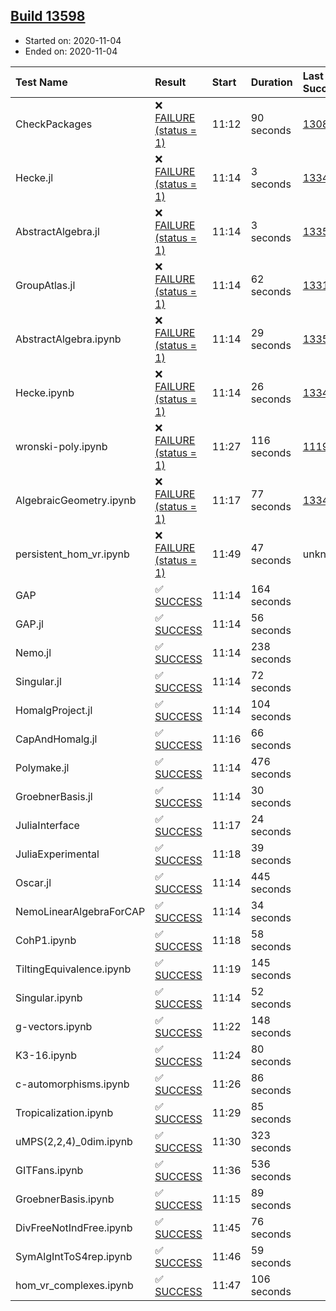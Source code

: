 ## [Build 13598](https://oscarci.mathematik.uni-kl.de/job/oscar/13598/)

* Started on: 2020-11-04
* Ended on: 2020-11-04

| Test Name    | Result | Start | Duration | Last Success | First Failure |
|:-------------|:-------|:------|:---------|:-------------|:--------------|
| CheckPackages | ❌ [FAILURE (status = 1)](https://oscarci.mathematik.uni-kl.de/job/oscar/13598/artifact/logs/build-13598/CheckPackages.log) | 11:12 | 90 seconds | [13085](https://oscarci.mathematik.uni-kl.de/job/oscar/13085/) | [13086](https://oscarci.mathematik.uni-kl.de/job/oscar/13086/) |
| Hecke.jl | ❌ [FAILURE (status = 1)](https://oscarci.mathematik.uni-kl.de/job/oscar/13598/artifact/logs/build-13598/Hecke.jl.log) | 11:14 | 3 seconds | [13341](https://oscarci.mathematik.uni-kl.de/job/oscar/13341/) | [13342](https://oscarci.mathematik.uni-kl.de/job/oscar/13342/) |
| AbstractAlgebra.jl | ❌ [FAILURE (status = 1)](https://oscarci.mathematik.uni-kl.de/job/oscar/13598/artifact/logs/build-13598/AbstractAlgebra.jl.log) | 11:14 | 3 seconds | [13355](https://oscarci.mathematik.uni-kl.de/job/oscar/13355/) | [13356](https://oscarci.mathematik.uni-kl.de/job/oscar/13356/) |
| GroupAtlas.jl | ❌ [FAILURE (status = 1)](https://oscarci.mathematik.uni-kl.de/job/oscar/13598/artifact/logs/build-13598/GroupAtlas.jl.log) | 11:14 | 62 seconds | [13311](https://oscarci.mathematik.uni-kl.de/job/oscar/13311/) | [13312](https://oscarci.mathematik.uni-kl.de/job/oscar/13312/) |
| AbstractAlgebra.ipynb | ❌ [FAILURE (status = 1)](https://oscarci.mathematik.uni-kl.de/job/oscar/13598/artifact/logs/build-13598/AbstractAlgebra.ipynb.log) | 11:14 | 29 seconds | [13355](https://oscarci.mathematik.uni-kl.de/job/oscar/13355/) | [13356](https://oscarci.mathematik.uni-kl.de/job/oscar/13356/) |
| Hecke.ipynb | ❌ [FAILURE (status = 1)](https://oscarci.mathematik.uni-kl.de/job/oscar/13598/artifact/logs/build-13598/Hecke.ipynb.log) | 11:14 | 26 seconds | [13341](https://oscarci.mathematik.uni-kl.de/job/oscar/13341/) | [13342](https://oscarci.mathematik.uni-kl.de/job/oscar/13342/) |
| wronski-poly.ipynb | ❌ [FAILURE (status = 1)](https://oscarci.mathematik.uni-kl.de/job/oscar/13598/artifact/logs/build-13598/wronski-poly.ipynb.log) | 11:27 | 116 seconds | [11192](https://oscarci.mathematik.uni-kl.de/job/oscar/11192/) | [11193](https://oscarci.mathematik.uni-kl.de/job/oscar/11193/) |
| AlgebraicGeometry.ipynb | ❌ [FAILURE (status = 1)](https://oscarci.mathematik.uni-kl.de/job/oscar/13598/artifact/logs/build-13598/AlgebraicGeometry.ipynb.log) | 11:17 | 77 seconds | [13341](https://oscarci.mathematik.uni-kl.de/job/oscar/13341/) | [13342](https://oscarci.mathematik.uni-kl.de/job/oscar/13342/) |
| persistent_hom_vr.ipynb | ❌ [FAILURE (status = 1)](https://oscarci.mathematik.uni-kl.de/job/oscar/13598/artifact/logs/build-13598/persistent_hom_vr.ipynb.log) | 11:49 | 47 seconds | unknown | unknown |
| GAP | ✅ [SUCCESS](https://oscarci.mathematik.uni-kl.de/job/oscar/13598/artifact/logs/build-13598/GAP.log) | 11:14 | 164 seconds |  |  |
| GAP.jl | ✅ [SUCCESS](https://oscarci.mathematik.uni-kl.de/job/oscar/13598/artifact/logs/build-13598/GAP.jl.log) | 11:14 | 56 seconds |  |  |
| Nemo.jl | ✅ [SUCCESS](https://oscarci.mathematik.uni-kl.de/job/oscar/13598/artifact/logs/build-13598/Nemo.jl.log) | 11:14 | 238 seconds |  |  |
| Singular.jl | ✅ [SUCCESS](https://oscarci.mathematik.uni-kl.de/job/oscar/13598/artifact/logs/build-13598/Singular.jl.log) | 11:14 | 72 seconds |  |  |
| HomalgProject.jl | ✅ [SUCCESS](https://oscarci.mathematik.uni-kl.de/job/oscar/13598/artifact/logs/build-13598/HomalgProject.jl.log) | 11:14 | 104 seconds |  |  |
| CapAndHomalg.jl | ✅ [SUCCESS](https://oscarci.mathematik.uni-kl.de/job/oscar/13598/artifact/logs/build-13598/CapAndHomalg.jl.log) | 11:16 | 66 seconds |  |  |
| Polymake.jl | ✅ [SUCCESS](https://oscarci.mathematik.uni-kl.de/job/oscar/13598/artifact/logs/build-13598/Polymake.jl.log) | 11:14 | 476 seconds |  |  |
| GroebnerBasis.jl | ✅ [SUCCESS](https://oscarci.mathematik.uni-kl.de/job/oscar/13598/artifact/logs/build-13598/GroebnerBasis.jl.log) | 11:14 | 30 seconds |  |  |
| JuliaInterface | ✅ [SUCCESS](https://oscarci.mathematik.uni-kl.de/job/oscar/13598/artifact/logs/build-13598/JuliaInterface.log) | 11:17 | 24 seconds |  |  |
| JuliaExperimental | ✅ [SUCCESS](https://oscarci.mathematik.uni-kl.de/job/oscar/13598/artifact/logs/build-13598/JuliaExperimental.log) | 11:18 | 39 seconds |  |  |
| Oscar.jl | ✅ [SUCCESS](https://oscarci.mathematik.uni-kl.de/job/oscar/13598/artifact/logs/build-13598/Oscar.jl.log) | 11:14 | 445 seconds |  |  |
| NemoLinearAlgebraForCAP | ✅ [SUCCESS](https://oscarci.mathematik.uni-kl.de/job/oscar/13598/artifact/logs/build-13598/NemoLinearAlgebraForCAP.log) | 11:14 | 34 seconds |  |  |
| CohP1.ipynb | ✅ [SUCCESS](https://oscarci.mathematik.uni-kl.de/job/oscar/13598/artifact/logs/build-13598/CohP1.ipynb.log) | 11:18 | 58 seconds |  |  |
| TiltingEquivalence.ipynb | ✅ [SUCCESS](https://oscarci.mathematik.uni-kl.de/job/oscar/13598/artifact/logs/build-13598/TiltingEquivalence.ipynb.log) | 11:19 | 145 seconds |  |  |
| Singular.ipynb | ✅ [SUCCESS](https://oscarci.mathematik.uni-kl.de/job/oscar/13598/artifact/logs/build-13598/Singular.ipynb.log) | 11:14 | 52 seconds |  |  |
| g-vectors.ipynb | ✅ [SUCCESS](https://oscarci.mathematik.uni-kl.de/job/oscar/13598/artifact/logs/build-13598/g-vectors.ipynb.log) | 11:22 | 148 seconds |  |  |
| K3-16.ipynb | ✅ [SUCCESS](https://oscarci.mathematik.uni-kl.de/job/oscar/13598/artifact/logs/build-13598/K3-16.ipynb.log) | 11:24 | 80 seconds |  |  |
| c-automorphisms.ipynb | ✅ [SUCCESS](https://oscarci.mathematik.uni-kl.de/job/oscar/13598/artifact/logs/build-13598/c-automorphisms.ipynb.log) | 11:26 | 86 seconds |  |  |
| Tropicalization.ipynb | ✅ [SUCCESS](https://oscarci.mathematik.uni-kl.de/job/oscar/13598/artifact/logs/build-13598/Tropicalization.ipynb.log) | 11:29 | 85 seconds |  |  |
| uMPS(2,2,4)_0dim.ipynb | ✅ [SUCCESS](https://oscarci.mathematik.uni-kl.de/job/oscar/13598/artifact/logs/build-13598/uMPS-2-2-4-_0dim.ipynb.log) | 11:30 | 323 seconds |  |  |
| GITFans.ipynb | ✅ [SUCCESS](https://oscarci.mathematik.uni-kl.de/job/oscar/13598/artifact/logs/build-13598/GITFans.ipynb.log) | 11:36 | 536 seconds |  |  |
| GroebnerBasis.ipynb | ✅ [SUCCESS](https://oscarci.mathematik.uni-kl.de/job/oscar/13598/artifact/logs/build-13598/GroebnerBasis.ipynb.log) | 11:15 | 89 seconds |  |  |
| DivFreeNotIndFree.ipynb | ✅ [SUCCESS](https://oscarci.mathematik.uni-kl.de/job/oscar/13598/artifact/logs/build-13598/DivFreeNotIndFree.ipynb.log) | 11:45 | 76 seconds |  |  |
| SymAlgIntToS4rep.ipynb | ✅ [SUCCESS](https://oscarci.mathematik.uni-kl.de/job/oscar/13598/artifact/logs/build-13598/SymAlgIntToS4rep.ipynb.log) | 11:46 | 59 seconds |  |  |
| hom_vr_complexes.ipynb | ✅ [SUCCESS](https://oscarci.mathematik.uni-kl.de/job/oscar/13598/artifact/logs/build-13598/hom_vr_complexes.ipynb.log) | 11:47 | 106 seconds |  |  |
